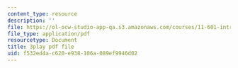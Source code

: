 ```yaml
---
content_type: resource
description: ''
file: https://ol-ocw-studio-app-qa.s3.amazonaws.com/courses/11-601-introduction-to-environmental-policy-and-planning-fall-2016/f532ed4ac620e938106a089ef9946d02_U_sZrNjbj1I.pdf
file_type: application/pdf
resourcetype: Document
title: 3play pdf file
uid: f532ed4a-c620-e938-106a-089ef9946d02
---
```

